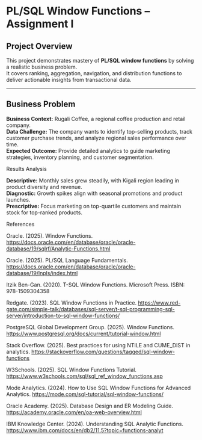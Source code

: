 # PL/SQL Window Functions – Assignment I  

## Project Overview
This project demonstrates mastery of **PL/SQL window functions** by solving a realistic business problem.  
It covers ranking, aggregation, navigation, and distribution functions to deliver actionable insights from transactional data.

---

## Business Problem

**Business Context:** Rugali Coffee, a regional coffee production and retail company.  
**Data Challenge:** The company wants to identify top-selling products, track customer purchase trends, and analyze regional sales performance over time.  
**Expected Outcome:** Provide detailed analytics to guide marketing strategies, inventory planning, and customer segmentation.

Results Analysis

**Descriptive:** Monthly sales grew steadily, with Kigali region leading in product diversity and revenue.  
**Diagnostic:** Growth spikes align with seasonal promotions and product launches.  
**Prescriptive:** Focus marketing on top-quartile customers and maintain stock for top-ranked products.

References

Oracle. (2025). Window Functions.
https://docs.oracle.com/en/database/oracle/oracle-database/19/sqlrf/Analytic-Functions.html

Oracle. (2025). PL/SQL Language Fundamentals.
https://docs.oracle.com/en/database/oracle/oracle-database/19/lnpls/index.html

Itzik Ben-Gan. (2020). T-SQL Window Functions. Microsoft Press.
ISBN: 978-1509304358

Redgate. (2023). SQL Window Functions in Practice.
https://www.red-gate.com/simple-talk/databases/sql-server/t-sql-programming-sql-server/introduction-to-sql-window-functions/

PostgreSQL Global Development Group. (2025). Window Functions.
https://www.postgresql.org/docs/current/tutorial-window.html

Stack Overflow. (2025). Best practices for using NTILE and CUME_DIST in analytics.
https://stackoverflow.com/questions/tagged/sql-window-functions

W3Schools. (2025). SQL Window Functions Tutorial.
https://www.w3schools.com/sql/sql_ref_window_functions.asp

Mode Analytics. (2024). How to Use SQL Window Functions for Advanced Analytics.
https://mode.com/sql-tutorial/sql-window-functions/

Oracle Academy. (2025). Database Design and ER Modeling Guide.
https://academy.oracle.com/en/oa-web-overview.html

IBM Knowledge Center. (2024). Understanding SQL Analytic Functions.
https://www.ibm.com/docs/en/db2/11.5?topic=functions-analyt




